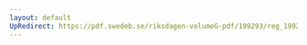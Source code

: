 ```yaml
---
layout: default
UpRedirect: https://pdf.swedeb.se/riksdagen-volumeG-pdf/199293/reg_199293/reg_199293_0461.pdf
---
```

